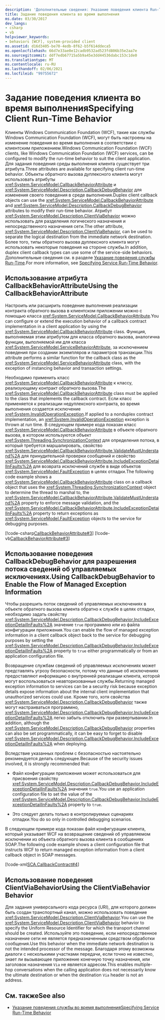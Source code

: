 ```yaml
---
description: 'Дополнительные сведения: Указание поведения клиента Run-Time'
title: Задание поведения клиента во время выполнения
ms.date: 03/30/2017
dev_langs:
- csharp
- vb
helpviewer_keywords:
- behaviors [WCF], system-provided client
ms.assetid: d16d3405-be70-4edb-8f62-b5f614ddeca5
ms.openlocfilehash: 66d7e33ae0e12cadb9532ad523fd806b35e2aa7e
ms.sourcegitcommit: ddf7edb67715a5b9a45e3dd44536dabc153c1de0
ms.translationtype: MT
ms.contentlocale: ru-RU
ms.lasthandoff: 02/06/2021
ms.locfileid: "99755672"
---
```

# <a name="specifying-client-run-time-behavior"></a><span data-ttu-id="87aa3-103">Задание поведения клиента во время выполнения</span><span class="sxs-lookup"><span data-stu-id="87aa3-103">Specifying Client Run-Time Behavior</span></span>

<span data-ttu-id="87aa3-104">Клиенты Windows Communication Foundation (WCF), такие как службы Windows Communication Foundation (WCF), могут быть настроены на изменение поведения во время выполнения в соответствии с клиентским приложением.</span><span class="sxs-lookup"><span data-stu-id="87aa3-104">Windows Communication Foundation (WCF) clients, like Windows Communication Foundation (WCF) services, can be configured to modify the run-time behavior to suit the client application.</span></span> <span data-ttu-id="87aa3-105">Для задания поведения среды выполнения клиента существует три атрибута.</span><span class="sxs-lookup"><span data-stu-id="87aa3-105">Three attributes are available for specifying client run-time behavior.</span></span> <span data-ttu-id="87aa3-106">Объекты обратного вызова дуплексного клиента могут использовать атрибуты <xref:System.ServiceModel.CallbackBehaviorAttribute> и <xref:System.ServiceModel.Description.CallbackDebugBehavior> для изменения своего поведения в среде выполнения.</span><span class="sxs-lookup"><span data-stu-id="87aa3-106">Duplex client callback objects can use the <xref:System.ServiceModel.CallbackBehaviorAttribute> and <xref:System.ServiceModel.Description.CallbackDebugBehavior> attributes to modify their run-time behavior.</span></span> <span data-ttu-id="87aa3-107">Атрибут <xref:System.ServiceModel.Description.ClientViaBehavior> можно использовать для разделения логического назначения и непосредственного назначения сети.</span><span class="sxs-lookup"><span data-stu-id="87aa3-107">The other attribute, <xref:System.ServiceModel.Description.ClientViaBehavior>, can be used to separate the logical destination from the immediate network destination.</span></span> <span data-ttu-id="87aa3-108">Более того, типы обратного вызова дуплексного клиента могут использовать некоторые поведения на стороне службы.</span><span class="sxs-lookup"><span data-stu-id="87aa3-108">In addition, duplex client callback types can use some of the service-side behaviors.</span></span> <span data-ttu-id="87aa3-109">Дополнительные сведения см. в разделе [Указание поведения службы Run-Time](specifying-service-run-time-behavior.md).</span><span class="sxs-lookup"><span data-stu-id="87aa3-109">For more information, see [Specifying Service Run-Time Behavior](specifying-service-run-time-behavior.md).</span></span>  
  
## <a name="using-the-callbackbehaviorattribute"></a><span data-ttu-id="87aa3-110">Использование атрибута CallbackBehaviorAttribute</span><span class="sxs-lookup"><span data-stu-id="87aa3-110">Using the CallbackBehaviorAttribute</span></span>  

 <span data-ttu-id="87aa3-111">Настроить или расширить поведение выполнения реализации контракта обратного вызова в клиентском приложении можно с помощью класса <xref:System.ServiceModel.CallbackBehaviorAttribute>.</span><span class="sxs-lookup"><span data-stu-id="87aa3-111">You can configure or extend the execution behavior of a callback contract implementation in a client application by using the <xref:System.ServiceModel.CallbackBehaviorAttribute> class.</span></span> <span data-ttu-id="87aa3-112">Функция, выполняемая этим атрибутом для класса обратного вызова, аналогична функции, выполняемой им для класса <xref:System.ServiceModel.ServiceBehaviorAttribute>, за исключением поведения при создании экземпляров и параметров транзакции.</span><span class="sxs-lookup"><span data-stu-id="87aa3-112">This attribute performs a similar function for the callback class as the <xref:System.ServiceModel.ServiceBehaviorAttribute> class, with the exception of instancing behavior and transaction settings.</span></span>  
  
 <span data-ttu-id="87aa3-113">Необходимо применить класс <xref:System.ServiceModel.CallbackBehaviorAttribute> к классу, реализующему контракт обратного вызова.</span><span class="sxs-lookup"><span data-stu-id="87aa3-113">The <xref:System.ServiceModel.CallbackBehaviorAttribute> class must be applied to the class that implements the callback contract.</span></span> <span data-ttu-id="87aa3-114">Если класс применяется к реализации недуплексного контракта, во время выполнения создается исключение <xref:System.InvalidOperationException>.</span><span class="sxs-lookup"><span data-stu-id="87aa3-114">If applied to a nonduplex contract implementation, an <xref:System.InvalidOperationException> exception is thrown at run time.</span></span> <span data-ttu-id="87aa3-115">В следующем примере кода показан класс <xref:System.ServiceModel.CallbackBehaviorAttribute> в объекте обратного вызова, в котором используются объект <xref:System.Threading.SynchronizationContext> для определения потока, в который требуется маршалировать, свойство <xref:System.ServiceModel.CallbackBehaviorAttribute.ValidateMustUnderstand%2A> для принудительной проверки сообщений и свойство <xref:System.ServiceModel.CallbackBehaviorAttribute.IncludeExceptionDetailInFaults%2A> для возврата исключений службе в виде объектов <xref:System.ServiceModel.FaultException> в целях отладки.</span><span class="sxs-lookup"><span data-stu-id="87aa3-115">The following code example shows a <xref:System.ServiceModel.CallbackBehaviorAttribute> class on a callback object that uses the <xref:System.Threading.SynchronizationContext> object to determine the thread to marshal to, the <xref:System.ServiceModel.CallbackBehaviorAttribute.ValidateMustUnderstand%2A> property to enforce message validation, and the <xref:System.ServiceModel.CallbackBehaviorAttribute.IncludeExceptionDetailInFaults%2A> property to return exceptions as <xref:System.ServiceModel.FaultException> objects to the service for debugging purposes.</span></span>  
  
 [!code-csharp[CallbackBehaviorAttribute#3](../../../samples/snippets/csharp/VS_Snippets_CFX/callbackbehaviorattribute/cs/client.cs#3)]
 [!code-vb[CallbackBehaviorAttribute#3](../../../samples/snippets/visualbasic/VS_Snippets_CFX/callbackbehaviorattribute/vb/client.vb#3)]  
  
## <a name="using-callbackdebugbehavior-to-enable-the-flow-of-managed-exception-information"></a><span data-ttu-id="87aa3-116">Использование поведения CallbackDebugBehavior для разрешения потока сведений об управляемых исключениях.</span><span class="sxs-lookup"><span data-stu-id="87aa3-116">Using CallbackDebugBehavior to Enable the Flow of Managed Exception Information</span></span>  

 <span data-ttu-id="87aa3-117">Чтобы разрешить поток сведений об управляемых исключениях в объекте обратного вызова клиента обратно к службе в целях отладки, необходимо задать свойству <xref:System.ServiceModel.Description.CallbackDebugBehavior.IncludeExceptionDetailInFaults%2A> значение `true` программно или из файла конфигурации приложения.</span><span class="sxs-lookup"><span data-stu-id="87aa3-117">You can enable the flow of managed exception information in a client callback object back to the service for debugging purposes by setting the <xref:System.ServiceModel.Description.CallbackDebugBehavior.IncludeExceptionDetailInFaults%2A> property to `true` either programmatically or from an application configuration file.</span></span>  
  
 <span data-ttu-id="87aa3-118">Возвращение службам сведений об управляемых исключениях может представлять угрозу безопасности, потому что данные об исключениях предоставляют информацию о внутренней реализации клиента, которой могут воспользоваться неавторизованные службы.</span><span class="sxs-lookup"><span data-stu-id="87aa3-118">Returning managed exception information to services can be a security risk because exception details expose information about the internal client implementation that  unauthorized services could use.</span></span> <span data-ttu-id="87aa3-119">Кроме того, хотя свойства <xref:System.ServiceModel.Description.CallbackDebugBehavior> также могут настраиваться программно, <xref:System.ServiceModel.Description.CallbackDebugBehavior.IncludeExceptionDetailInFaults%2A> легко забыть отключить при развертывании.</span><span class="sxs-lookup"><span data-stu-id="87aa3-119">In addition, although the <xref:System.ServiceModel.Description.CallbackDebugBehavior> properties can also be set programmatically, it can be easy to forget to disable <xref:System.ServiceModel.Description.CallbackDebugBehavior.IncludeExceptionDetailInFaults%2A> when deploying.</span></span>  
  
 <span data-ttu-id="87aa3-120">Вследствие указанных проблем с безопасностью настоятельно рекомендуется делать следующее.</span><span class="sxs-lookup"><span data-stu-id="87aa3-120">Because of the security issues involved, it is strongly recommended that:</span></span>  
  
- <span data-ttu-id="87aa3-121">Файл конфигурации приложения может использоваться для присвоения свойству <xref:System.ServiceModel.Description.CallbackDebugBehavior.IncludeExceptionDetailInFaults%2A> значения `true`.</span><span class="sxs-lookup"><span data-stu-id="87aa3-121">You use an application configuration file to set the value of the <xref:System.ServiceModel.Description.CallbackDebugBehavior.IncludeExceptionDetailInFaults%2A> property to `true`.</span></span>  
  
- <span data-ttu-id="87aa3-122">Это следует делать только в контролируемых сценариях отладки.</span><span class="sxs-lookup"><span data-stu-id="87aa3-122">You do so only in controlled debugging scenarios.</span></span>  
  
 <span data-ttu-id="87aa3-123">В следующем примере кода показан файл конфигурации клиента, который указывает WCF на возвращение сведений об управляемом исключении из объекта обратного вызова клиента в сообщениях SOAP.</span><span class="sxs-lookup"><span data-stu-id="87aa3-123">The following code example shows a client configuration file that instructs WCF to return managed exception information from a client callback object in SOAP messages.</span></span>  
  
 [!code-xml[SCA.CallbackContract#4](../../../samples/snippets/csharp/VS_Snippets_CFX/sca.callbackcontract/cs/client.exe.config#4)]  

## <a name="using-the-clientviabehavior-behavior"></a><span data-ttu-id="87aa3-124">Использование поведения ClientViaBehavior</span><span class="sxs-lookup"><span data-stu-id="87aa3-124">Using the ClientViaBehavior Behavior</span></span>  

 <span data-ttu-id="87aa3-125">Для задания универсального кода ресурса (URI), для которого должен быть создан транспортный канал, можно использовать поведение <xref:System.ServiceModel.Description.ClientViaBehavior>.</span><span class="sxs-lookup"><span data-stu-id="87aa3-125">You can use the <xref:System.ServiceModel.Description.ClientViaBehavior> behavior to specify the Uniform Resource Identifier for which the transport channel should be created.</span></span> <span data-ttu-id="87aa3-126">Используйте это поведение, если непосредственное назначение сети не является предназначенным средством обработки сообщения.</span><span class="sxs-lookup"><span data-stu-id="87aa3-126">Use this behavior when the immediate network destination is not the intended processor of the message.</span></span> <span data-ttu-id="87aa3-127">Благодаря этому возможны диалоги с несколькими участками передачи, если точно не известно, знает ли вызывающее приложение конечную точку назначения, или заголовок назначения `Via` не является адресом.</span><span class="sxs-lookup"><span data-stu-id="87aa3-127">This enables multiple-hop conversations when the calling application does not necessarily know the ultimate destination or when the destination `Via` header is not an address.</span></span>  
  
## <a name="see-also"></a><span data-ttu-id="87aa3-128">См. также</span><span class="sxs-lookup"><span data-stu-id="87aa3-128">See also</span></span>

- [<span data-ttu-id="87aa3-129">Указание поведения службы во время выполнения</span><span class="sxs-lookup"><span data-stu-id="87aa3-129">Specifying Service Run-Time Behavior</span></span>](specifying-service-run-time-behavior.md)
